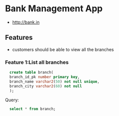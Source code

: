 # Bank Management App

* http://bank.in

## Features
 * customers should be able to view all the branches
 
### Feature 1:List all branches
```sql
  create table branch(
  branch_id_pk number primary key,
  branch_name varchar2(50) not null unique,
  branch_city varchar2(60) not null
  );
  ```

Query:
```sql
  select * from branch;
  ```
